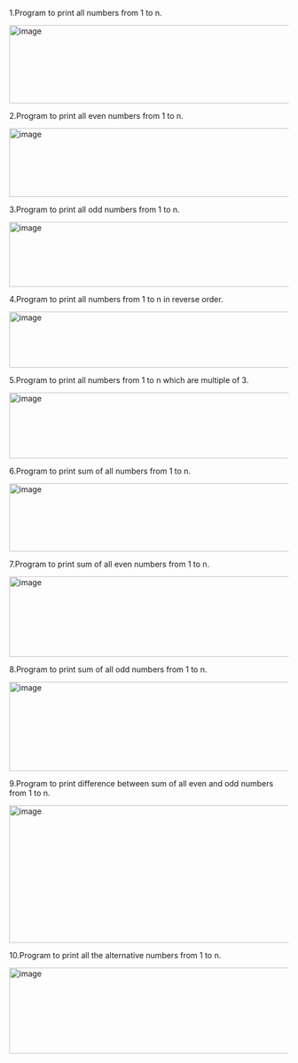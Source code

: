 1.Program to print all numbers from 1 to n.

<img width="908" height="141" alt="image" src="https://github.com/user-attachments/assets/5898344d-bfc2-408f-8f7d-d3e732314c58" />

2.Program to print all even numbers from 1 to n.

<img width="856" height="124" alt="image" src="https://github.com/user-attachments/assets/347e1d16-cf2f-4cdc-ac7e-cd06327df376" />

3.Program to print all odd numbers from 1 to n.

<img width="803" height="117" alt="image" src="https://github.com/user-attachments/assets/90ea93f8-3208-4ec5-9361-f40198380e97" />

4.Program to print all numbers from 1 to n in reverse order.

<img width="942" height="101" alt="image" src="https://github.com/user-attachments/assets/d011f059-2348-45fd-a8ab-777d52a6b550" />

5.Program to print all numbers from 1 to n which are multiple of 3.

<img width="1000" height="119" alt="image" src="https://github.com/user-attachments/assets/7bcd5592-7444-4715-a58c-d1ad4f75e9f0" />

6.Program to print sum of all numbers from 1 to n.

<img width="975" height="123" alt="image" src="https://github.com/user-attachments/assets/21b7f267-597f-4c61-b68d-f5665228501c" />

7.Program to print sum of all even numbers from 1 to n.

<img width="1021" height="145" alt="image" src="https://github.com/user-attachments/assets/ac236489-5038-4271-bbfb-ffbc2cec6f5c" />

8.Program to print sum of all odd numbers from 1 to n.

<img width="927" height="161" alt="image" src="https://github.com/user-attachments/assets/23c0036e-8dbd-4aaf-b915-894c17401713" />

9.Program to print difference between sum of all even and odd numbers from 1 to n.

<img width="888" height="248" alt="image" src="https://github.com/user-attachments/assets/f3fa87d6-2e79-48df-b5bd-a543aaef0ce2" />

10.Program to print all the alternative numbers from 1 to n.

<img width="1272" height="155" alt="image" src="https://github.com/user-attachments/assets/0bda4383-3552-4794-9bfd-387faf4c69da" />
